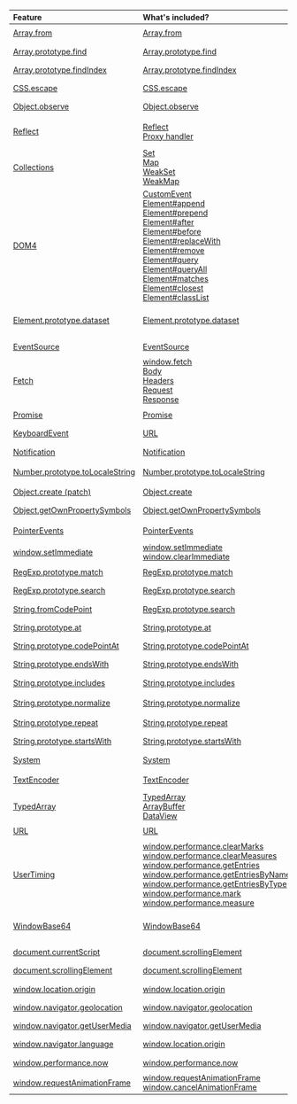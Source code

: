 | Feature | What's included? | Type | License |
|:--------|:-----------------|:----:|:-------:|
[Array.from](https://npmjs.org/package/array.from) | [Array.from](https://developer.mozilla.org/ru/docs/Web/JavaScript/Reference/Global_Objects/Array/from)<br /> | <img src="https://github.com/Polyfiller/polyfiller/blob/master/files/icons/type/25x25/ecma.png?raw=true" 				alt="ecma" width="25" height="25" /> | MIT | 
[Array.prototype.find](https://npmjs.org/package/array.prototype.find) | [Array.prototype.find](https://developer.mozilla.org/ru/docs/Web/JavaScript/Reference/Global_Objects/Array/find)<br /> | <img src="https://github.com/Polyfiller/polyfiller/blob/master/files/icons/type/25x25/ecma.png?raw=true" 				alt="ecma" width="25" height="25" /> | MIT | 
[Array.prototype.findIndex](https://npmjs.org/package/array.prototype.findindex) | [Array.prototype.findIndex](http://people.mozilla.org/~jorendorff/es6-draft.html#sec-array.prototype.findindex)<br /> | <img src="https://github.com/Polyfiller/polyfiller/blob/master/files/icons/type/25x25/ecma.png?raw=true" 				alt="ecma" width="25" height="25" /> | MIT | 
[CSS.escape](https://npmjs.org/package/css.escape) | [CSS.escape](https://developer.mozilla.org/en-US/docs/Web/API/CSS/escape)<br /> | <img src="https://github.com/Polyfiller/polyfiller/blob/master/files/icons/type/25x25/w3c.png?raw=true" 				alt="w3c" width="25" height="25" /> | MIT | 
[Object.observe](https://npmjs.org/package/object.observe) | [Object.observe](https://developer.mozilla.org/ru/docs/Web/JavaScript/Reference/Global_Objects/Object/observe)<br /> | <img src="https://github.com/Polyfiller/polyfiller/blob/master/files/icons/type/25x25/proposal.png?raw=true" 				alt="proposal" width="25" height="25" /> | MIT | 
[Reflect](https://npmjs.org/package/harmony-reflect) | [Reflect](https://developer.mozilla.org/ru/docs/Web/JavaScript/Reference/Global_Objects/Reflect)<br />[Proxy handler](https://developer.mozilla.org/en-US/docs/Web/JavaScript/Reference/Global_Objects/Proxy/handler)<br /> | <img src="https://github.com/Polyfiller/polyfiller/blob/master/files/icons/type/25x25/ecma.png?raw=true" 				alt="ecma" width="25" height="25" /> | Apache License, MPL | 
[Collections](https://npmjs.org/package/es6-collections) | [Set](https://developer.mozilla.org/ru/docs/Web/JavaScript/Reference/Global_Objects/Set)<br />[Map](https://developer.mozilla.org/ru/docs/Web/JavaScript/Reference/Global_Objects/Map)<br />[WeakSet](https://developer.mozilla.org/ru/docs/Web/JavaScript/Reference/Global_Objects/WeakSet)<br />[WeakMap](https://developer.mozilla.org/ru/docs/Web/JavaScript/Reference/Global_Objects/WeakMap)<br /> | <img src="https://github.com/Polyfiller/polyfiller/blob/master/files/icons/type/25x25/ecma.png?raw=true" 				alt="ecma" width="25" height="25" /> | MIT | 
[DOM4](https://npmjs.org/package/dom4) | [CustomEvent](https://developer.mozilla.org/en-US/docs/Web/API/CustomEvent)<br />[Element#append](https://dom.spec.whatwg.org/#dom-parentnode-appendnodes)<br />[Element#prepend](https://dom.spec.whatwg.org/#dom-parentnode-prependnodes)<br />[Element#after](https://dom.spec.whatwg.org/#dom-childnode-afternodes)<br />[Element#before](https://dom.spec.whatwg.org/#dom-childnode-beforenodes)<br />[Element#replaceWith](https://dom.spec.whatwg.org/#dom-childnode-replacewithnodes)<br />[Element#remove](https://dom.spec.whatwg.org/#dom-childnode-remove)<br />[Element#query](https://dom.spec.whatwg.org/#dom-elements-queryrelativeselectors)<br />[Element#queryAll](https://dom.spec.whatwg.org/#dom-elements-queryallrelativeselectors)<br />[Element#matches](https://dom.spec.whatwg.org/#dom-element-matchesselectors)<br />[Element#closest](https://dom.spec.whatwg.org/#dom-element-closestselectors)<br />[Element#classList](https://developer.mozilla.org/en-US/docs/Web/API/Element/classList)<br /> | <img src="https://github.com/Polyfiller/polyfiller/blob/master/files/icons/type/25x25/w3c.png?raw=true" 				alt="w3c" width="25" height="25" /> <img src="https://github.com/Polyfiller/polyfiller/blob/master/files/icons/type/25x25/whatwg.png?raw=true" 				alt="whatwg" width="25" height="25" /> | MIT | 
[Element.prototype.dataset](https://github.com/inexorabletash/polyfill) | [Element.prototype.dataset](https://developer.mozilla.org/en-US/docs/Web/API/HTMLElement/dataset)<br /> | <img src="https://github.com/Polyfiller/polyfiller/blob/master/files/icons/type/25x25/w3c.png?raw=true" 				alt="w3c" width="25" height="25" /> <img src="https://github.com/Polyfiller/polyfiller/blob/master/files/icons/type/25x25/whatwg.png?raw=true" 				alt="whatwg" width="25" height="25" /> | MIT | 
[EventSource](https://npmjs.org/package/event-source-polyfill) | [EventSource](https://developer.mozilla.org/en-US/docs/Web/API/EventSource)<br /> | <img src="https://github.com/Polyfiller/polyfiller/blob/master/files/icons/type/25x25/whatwg.png?raw=true" 				alt="whatwg" width="25" height="25" /> | MIT | 
[Fetch](https://npmjs.org/package/whatwg-fetch) | [window.fetch](https://developer.mozilla.org/en-US/docs/Web/API/Fetch_API)<br />[Body](https://developer.mozilla.org/en-US/docs/Web/API/Body)<br />[Headers](https://developer.mozilla.org/en-US/docs/Web/API/Headers)<br />[Request](https://developer.mozilla.org/en-US/docs/Web/API/Request)<br />[Response](https://developer.mozilla.org/en-US/docs/Web/API/Response)<br /> | <img src="https://github.com/Polyfiller/polyfiller/blob/master/files/icons/type/25x25/whatwg.png?raw=true" 				alt="whatwg" width="25" height="25" /> | MIT | 
[Promise](https://npmjs.org/package/es6-promises) | [Promise](https://developer.mozilla.org/en-US/docs/Web/JavaScript/Reference/Global_Objects/Promise)<br /> | <img src="https://github.com/Polyfiller/polyfiller/blob/master/files/icons/type/25x25/ecma.png?raw=true" 				alt="ecma" width="25" height="25" /> | MIT | 
[KeyboardEvent](https://github.com/inexorabletash/polyfill) | [URL](https://developer.mozilla.org/ru/docs/Web/API/KeyboardEvent)<br /> | <img src="https://github.com/Polyfiller/polyfiller/blob/master/files/icons/type/25x25/w3c.png?raw=true" 				alt="w3c" width="25" height="25" /> | MIT | 
[Notification](https://github.com/MrSwitch/notification.js) | [Notification](https://developer.mozilla.org/ru/docs/Web/API/notification)<br /> | <img src="https://github.com/Polyfiller/polyfiller/blob/master/files/icons/type/25x25/whatwg.png?raw=true" 				alt="whatwg" width="25" height="25" /> | MIT | 
[Number.prototype.toLocaleString](https://npmjs.org/package/number-to-locale-string) | [Number.prototype.toLocaleString](https://developer.mozilla.org/en/docs/Web/JavaScript/Reference/Global_Objects/Number/toLocaleString)<br /> | <img src="https://github.com/Polyfiller/polyfiller/blob/master/files/icons/type/25x25/ecma.png?raw=true" 				alt="ecma" width="25" height="25" /> | Public Domain | 
[Object.create (patch)](https://npmjs.org/package/object.create) | [Object.create](https://developer.mozilla.org/en-US/docs/Web/JavaScript/Reference/Global_Objects/Object/create)<br /> | <img src="https://github.com/Polyfiller/polyfiller/blob/master/files/icons/type/25x25/ecma.png?raw=true" 				alt="ecma" width="25" height="25" /> | MIT | 
[Object.getOwnPropertySymbols](https://npmjs.org/package/get-own-property-symbols) | [Object.getOwnPropertySymbols](https://developer.mozilla.org/ru/docs/Web/JavaScript/Reference/Global_Objects/Object/getOwnPropertySymbols)<br /> | <img src="https://github.com/Polyfiller/polyfiller/blob/master/files/icons/type/25x25/ecma.png?raw=true" 				alt="ecma" width="25" height="25" /> | MIT | 
[PointerEvents](https://npmjs.org/package/handjs) | [PointerEvents](http://www.w3.org/Submission/pointer-events/)<br /> | <img src="https://github.com/Polyfiller/polyfiller/blob/master/files/icons/type/25x25/w3c.png?raw=true" 				alt="w3c" width="25" height="25" /> | Apache License | 
[window.setImmediate](https://www.npmjs.com/package/setimmediate) | [window.setImmediate](https://developer.mozilla.org/ru/docs/Web/API/Window/setImmediate)<br />[window.clearImmediate](https://developer.mozilla.org/ru/docs/Web/API/Window/clearImmediate)<br /> | <img src="https://github.com/Polyfiller/polyfiller/blob/master/files/icons/type/25x25/w3c.png?raw=true" 				alt="w3c" width="25" height="25" /> | MIT | 
[RegExp.prototype.match](https://npmjs.org/package/regexp.prototype.match) | [RegExp.prototype.match](http://people.mozilla.org/~jorendorff/es6-draft.html#sec-regexp.prototype.match)<br /> | <img src="https://github.com/Polyfiller/polyfiller/blob/master/files/icons/type/25x25/ecma.png?raw=true" 				alt="ecma" width="25" height="25" /> | MIT | 
[RegExp.prototype.search](https://npmjs.org/package/regexp.prototype.search) | [RegExp.prototype.search](http://people.mozilla.org/~jorendorff/es6-draft.html#sec-regexp.prototype.search)<br /> | <img src="https://github.com/Polyfiller/polyfiller/blob/master/files/icons/type/25x25/ecma.png?raw=true" 				alt="ecma" width="25" height="25" /> | MIT | 
[String.fromCodePoint](https://npmjs.org/package/string.fromcodepoint) | [RegExp.prototype.search](https://developer.mozilla.org/ru/docs/Web/JavaScript/Reference/Global_Objects/String/fromCodePoint)<br /> | <img src="https://github.com/Polyfiller/polyfiller/blob/master/files/icons/type/25x25/ecma.png?raw=true" 				alt="ecma" width="25" height="25" /> | MIT | 
[String.prototype.at](https://npmjs.org/package/string.prototype.at) | [String.prototype.at](https://github.com/mathiasbynens/String.prototype.at)<br /> | <img src="https://github.com/Polyfiller/polyfiller/blob/master/files/icons/type/25x25/proposal.png?raw=true" 				alt="proposal" width="25" height="25" /> | MIT | 
[String.prototype.codePointAt](https://npmjs.org/package/string.prototype.codepointat) | [String.prototype.codePointAt](https://developer.mozilla.org/ru/docs/Web/JavaScript/Reference/Global_Objects/String/codePointAt)<br /> | <img src="https://github.com/Polyfiller/polyfiller/blob/master/files/icons/type/25x25/ecma.png?raw=true" 				alt="ecma" width="25" height="25" /> | MIT | 
[String.prototype.endsWith](https://npmjs.org/package/string.prototype.endswith) | [String.prototype.endsWith](https://developer.mozilla.org/ru/docs/Web/JavaScript/Reference/Global_Objects/String/endsWith)<br /> | <img src="https://github.com/Polyfiller/polyfiller/blob/master/files/icons/type/25x25/ecma.png?raw=true" 				alt="ecma" width="25" height="25" /> | MIT | 
[String.prototype.includes](https://npmjs.org/package/string.prototype.includes) | [String.prototype.includes](https://developer.mozilla.org/ru/docs/Web/JavaScript/Reference/Global_Objects/String/includes)<br /> | <img src="https://github.com/Polyfiller/polyfiller/blob/master/files/icons/type/25x25/ecma.png?raw=true" 				alt="ecma" width="25" height="25" /> | MIT | 
[String.prototype.normalize](https://www.npmjs.com/package/unorm) | [String.prototype.normalize](https://developer.mozilla.org/ru/docs/Web/JavaScript/Reference/Global_Objects/String/normalize)<br /> | <img src="https://github.com/Polyfiller/polyfiller/blob/master/files/icons/type/25x25/ecma.png?raw=true" 				alt="ecma" width="25" height="25" /> | MIT, GPL | 
[String.prototype.repeat](https://npmjs.org/package/string.prototype.repeat) | [String.prototype.repeat](https://developer.mozilla.org/ru/docs/Web/JavaScript/Reference/Global_Objects/String/repeat)<br /> | <img src="https://github.com/Polyfiller/polyfiller/blob/master/files/icons/type/25x25/ecma.png?raw=true" 				alt="ecma" width="25" height="25" /> | MIT | 
[String.prototype.startsWith](https://npmjs.org/package/string.prototype.startswith) | [String.prototype.startsWith](https://developer.mozilla.org/ru/docs/Web/JavaScript/Reference/Global_Objects/String/startsWith)<br /> | <img src="https://github.com/Polyfiller/polyfiller/blob/master/files/icons/type/25x25/ecma.png?raw=true" 				alt="ecma" width="25" height="25" /> | MIT | 
[System](https://npmjs.org/package/array.from) | [System](https://developer.mozilla.org/ru/docs/Web/JavaScript/Reference/Global_Objects/Array/from)<br /> | <img src="https://github.com/Polyfiller/polyfiller/blob/master/files/icons/type/25x25/ecma.png?raw=true" 				alt="ecma" width="25" height="25" /> | MIT | 
[TextEncoder](https://www.npmjs.com/package/text-encoding) | [TextEncoder](https://developer.mozilla.org/en-US/docs/Web/API/TextDecoder)<br /> | <img src="https://github.com/Polyfiller/polyfiller/blob/master/files/icons/type/25x25/whatwg.png?raw=true" 				alt="whatwg" width="25" height="25" /> | Apache License | 
[TypedArray](https://github.com/inexorabletash/polyfill) | [TypedArray](https://developer.mozilla.org/ru/docs/Web/JavaScript/Reference/Global_Objects/TypedArray)<br />[ArrayBuffer](https://developer.mozilla.org/en-US/docs/Web/JavaScript/Reference/Global_Objects/ArrayBuffer)<br />[DataView](https://developer.mozilla.org/en-US/docs/Web/JavaScript/Reference/Global_Objects/DataView)<br /> | <img src="https://github.com/Polyfiller/polyfiller/blob/master/files/icons/type/25x25/ecma.png?raw=true" 				alt="ecma" width="25" height="25" /> | MIT | 
[URL](https://github.com/inexorabletash/polyfill) | [URL](https://developer.mozilla.org/en-US/docs/Web/API/URL)<br /> | <img src="https://github.com/Polyfiller/polyfiller/blob/master/files/icons/type/25x25/whatwg.png?raw=true" 				alt="whatwg" width="25" height="25" /> | MIT | 
[UserTiming](https://www.npmjs.com/package/usertiming) | [window.performance.clearMarks](http://www.w3.org/TR/user-timing/)<br />[window.performance.clearMeasures](http://www.w3.org/TR/user-timing/)<br />[window.performance.getEntries](http://www.w3.org/TR/user-timing/)<br />[window.performance.getEntriesByName](http://www.w3.org/TR/user-timing/)<br />[window.performance.getEntriesByType](http://www.w3.org/TR/user-timing/)<br />[window.performance.mark](http://www.w3.org/TR/user-timing/)<br />[window.performance.measure](http://www.w3.org/TR/user-timing/)<br /> | <img src="https://github.com/Polyfiller/polyfiller/blob/master/files/icons/type/25x25/w3c.png?raw=true" 				alt="w3c" width="25" height="25" /> | MIT | 
[WindowBase64](https://www.npmjs.com/package/Base64) | [WindowBase64](https://developer.mozilla.org/en-US/docs/Web/API/WindowBase64)<br /> | <img src="https://github.com/Polyfiller/polyfiller/blob/master/files/icons/type/25x25/w3c.png?raw=true" 				alt="w3c" width="25" height="25" /> <img src="https://github.com/Polyfiller/polyfiller/blob/master/files/icons/type/25x25/whatwg.png?raw=true" 				alt="whatwg" width="25" height="25" /> | WTFPL | 
[document.currentScript](https://www.npmjs.com/package/currentscript) | [document.scrollingElement](http://www.whatwg.org/specs/web-apps/current-work/multipage/dom.html#dom-document-currentscript)<br /> | <img src="https://github.com/Polyfiller/polyfiller/blob/master/files/icons/type/25x25/whatwg.png?raw=true" 				alt="whatwg" width="25" height="25" /> | MIT | 
[document.scrollingElement](https://www.npmjs.com/package/scrollingelement) | [document.scrollingElement](http://dev.w3.org/csswg/cssom-view/#dom-document-scrollingelement)<br /> | <img src="https://github.com/Polyfiller/polyfiller/blob/master/files/icons/type/25x25/w3c.png?raw=true" 				alt="w3c" width="25" height="25" /> | MIT | 
[window.location.origin](https://github.com/Polyfiller/polyfiller-catalog) | [window.location.origin](https://developer.mozilla.org/en-US/docs/Web/API/URLUtils/origin)<br /> | <img src="https://github.com/Polyfiller/polyfiller/blob/master/files/icons/type/25x25/whatwg.png?raw=true" 				alt="whatwg" width="25" height="25" /> | MIT | 
[window.navigator.geolocation](https://github.com/inexorabletash/polyfill) | [window.navigator.geolocation](https://developer.mozilla.org/en-US/docs/Web/API/Geolocation)<br /> | <img src="https://github.com/Polyfiller/polyfiller/blob/master/files/icons/type/25x25/w3c.png?raw=true" 				alt="w3c" width="25" height="25" /> | MIT | 
[window.navigator.getUserMedia](https://npmjs.org/package/getusermedia-js) | [window.navigator.getUserMedia](http://dev.w3.org/2011/webrtc/editor/getusermedia.html)<br /> | <img src="https://github.com/Polyfiller/polyfiller/blob/master/files/icons/type/25x25/w3c.png?raw=true" 				alt="w3c" width="25" height="25" /> | MIT | 
[window.navigator.language](https://github.com/Polyfiller/polyfiller-catalog) | [window.location.origin](https://html.spec.whatwg.org/multipage/webappapis.html#navigatorlanguage)<br /> | <img src="https://github.com/Polyfiller/polyfiller/blob/master/files/icons/type/25x25/whatwg.png?raw=true" 				alt="whatwg" width="25" height="25" /> | MIT | 
[window.performance.now](https://gist.github.com/paulirish/5438650) | [window.performance.now](https://developer.mozilla.org/en-US/docs/Web/API/Performance/now)<br /> | <img src="https://github.com/Polyfiller/polyfiller/blob/master/files/icons/type/25x25/w3c.png?raw=true" 				alt="w3c" width="25" height="25" /> | MIT | 
[window.requestAnimationFrame](https://npmjs.org/package/window.requestanimationframe) | [window.requestAnimationFrame](https://developer.mozilla.org/ru/docs/DOM/window.requestAnimationFrame)<br />[window.cancelAnimationFrame](https://developer.mozilla.org/ru/docs/DOM/window.cancelAnimationFrame)<br /> | <img src="https://github.com/Polyfiller/polyfiller/blob/master/files/icons/type/25x25/w3c.png?raw=true" 				alt="w3c" width="25" height="25" /> | MIT | 
